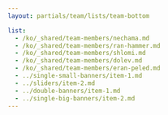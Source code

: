```yaml
---
layout: partials/team/lists/team-bottom

list:
  - /ko/_shared/team-members/nechama.md
  - /ko/_shared/team-members/ran-hammer.md
  - /ko/_shared/team-members/shlomi.md
  - /ko/_shared/team-members/dolev.md
  - /ko/_shared/team-members/eran-peled.md
  - ../single-small-banners/item-1.md
  - ../sliders/item-2.md
  - ../double-banners/item-1.md
  - ../single-big-banners/item-2.md
---
```


